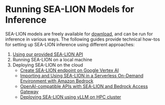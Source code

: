 # Running SEA-LION Models for Inference

SEA-LION models are freely available for [download](/models/download_models.md), and can be run for inference in various ways. The following guides provide technical how-tos for setting up SEA-LION inference using different approaches:

1. [Using our provided SEA-LION API](./api.md)
2. Running SEA-LION on a local machine
3. Deploying SEA-LION on the cloud
    - [Create SEA-LION endpoint on Google Vertex AI](./vertex_ai.md)
    - [Importing and Using SEA-LION in a Serverless On-Demand Environment with Amazon Bedrock](./amazon_bedrock.md)
    - [OpenAI-compatible APIs with SEA-LION and Bedrock Access Gateway](./bedrock_access_gateway.md)
    - [Deploying SEA-LION using vLLM on HPC cluster](./vllm_hpc.md)

